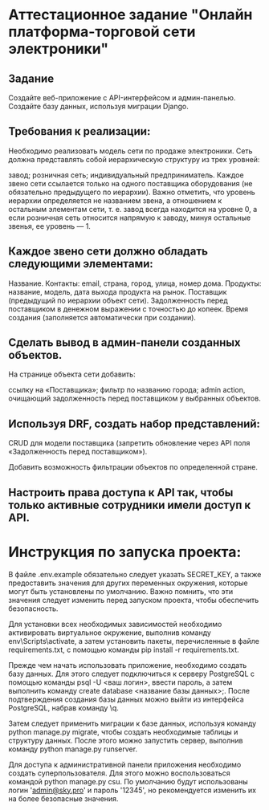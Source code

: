 # Аттестационное задание "Онлайн платформа-торговой сети электроники"
## Задание
Создайте веб-приложение с API-интерфейсом и админ-панелью.
Создайте базу данных, используя миграции Django.
## Требования к реализации:

Необходимо реализовать модель сети по продаже электроники.
Сеть должна представлять собой иерархическую структуру из трех уровней:

завод;
розничная сеть;
индивидуальный предприниматель.
Каждое звено сети ссылается только на одного поставщика оборудования (не обязательно предыдущего по иерархии). Важно отметить, что уровень иерархии определяется не названием звена, а отношением к остальным элементам сети, т. е. завод всегда находится на уровне 0, а если розничная сеть относится напрямую к заводу, минуя остальные звенья, ее уровень — 1.

## Каждое звено сети должно обладать следующими элементами:
Название.
Контакты:
email,
страна,
город,
улица,
номер дома.
Продукты:
название,
модель,
дата выхода продукта на рынок.
Поставщик (предыдущий по иерархии объект сети).
Задолженность перед поставщиком в денежном выражении с точностью до копеек.
Время создания (заполняется автоматически при создании).
## Сделать вывод в админ-панели созданных объектов.
На странице объекта сети добавить:

ссылку на «Поставщика»;
фильтр по названию города;
admin action, очищающий задолженность перед поставщиком у выбранных объектов.
## Используя DRF, создать набор представлений:
CRUD для модели поставщика (запретить обновление через API поля «Задолженность перед поставщиком»).

Добавить возможность фильтрации объектов по определенной стране.

## Настроить права доступа к API так, чтобы только активные сотрудники имели доступ к API.

# Инструкция по запуска проекта:
В файле .env.example обязательно следует указать SECRET_KEY, а также предоставить значения для других переменных окружения, которые могут быть установлены по умолчанию. Важно помнить, что эти значения следует изменить перед запуском проекта, чтобы обеспечить безопасность.

Для установки всех необходимых зависимостей необходимо активировать виртуальное окружение, выполнив команду env\Scripts\activate, а затем установить пакеты, перечисленные в файле requirements.txt, с помощью команды pip install -r requirements.txt.

Прежде чем начать использовать приложение, необходимо создать базу данных. Для этого следует подключиться к серверу PostgreSQL с помощью команды psql -U <ваш логин>, ввести пароль, а затем выполнить команду create database <название базы данных>;. После подтверждения создания базы данных можно выйти из интерфейса PostgreSQL, набрав команду \q.

Затем следует применить миграции к базе данных, используя команду python manage.py migrate, чтобы создать необходимые таблицы и структуру данных. После этого можно запустить сервер, выполнив команду python manage.py runserver.

Для доступа к административной панели приложения необходимо создать суперпользователя. Для этого можно воспользоваться командой python manage.py csu. По умолчанию будут использованы логин 'admin@sky.pro' и пароль '12345', но рекомендуется изменить их на более безопасные значения.
